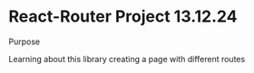 # React-Router Project   13.12.24

Purpose

Learning about this library creating a page with different routes
